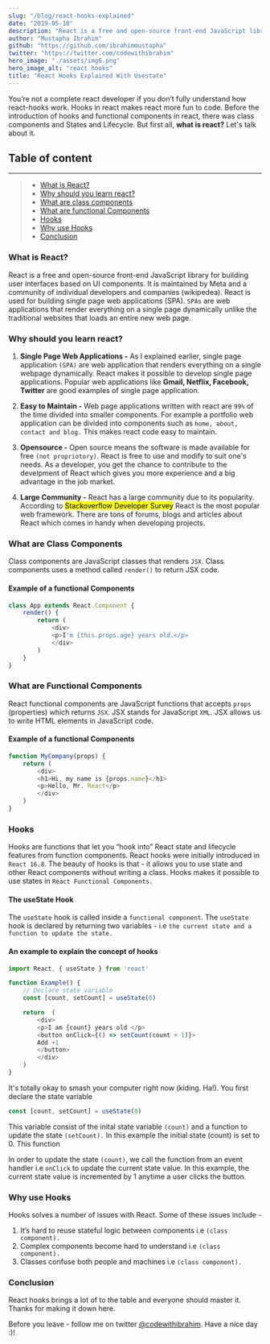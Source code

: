 ```yaml
---
slug: "/blog/react-hooks-explained"
date: "2019-05-10"
description: "React is a free and open-source front-end JavaScript library for building user interfaces based on UI components. It is maintained by Meta and a community of individual developers and companies"
author: "Mustapha Ibrahim"
github: "https://github.com/ibrahimmustapha"
twitter: "https://twitter.com/codewithibrahim"
hero_image: "./assets/img6.png"
hero_image_alt: "react hooks"
title: "React Hooks Explained With Usestate"
---
```


You’re not a complete react developer if you don’t fully understand how react-hooks work. Hooks in react makes react more fun to code. Before the introduction of hooks and functional components in react, there was class components and States and Lifecycle. But first all, **what is react?** Let's talk about it.

## Table of content
---
> - [What is React?](#header1)
> - [Why should you learn react? ](#header2) 
> - [What are class components](#header3) 
> - [What are functional Components](#header4)
> - [Hooks](#header5)
> - [Why use Hooks](#header6)
> - [Conclusion](#header7)

### What is React?
<div id='header1'/>

React is a free and open-source front-end JavaScript library for building user interfaces based on UI components. It is maintained by Meta and a community of individual developers and companies (wikipedea). React is used for building single page web applications (SPA). ``SPAs`` are web applications that render everything on a single page dynamically unlike the traditional websites that loads an entire new web page.

### Why should you learn react?
<div id='header2'/>

1. **Single Page Web Applications -** As I explained earlier, single page application ``(SPA)`` are web application that renders everything on a single webpage dynamically. React makes it possible to develop single page applications. Popular web applications like **Gmail, Netflix, Facebook, Twitter** are good examples of single page application.

2. **Easy to Maintain -** Web page applications written with react are ``99%`` of the time divided into smaller components. For example a portfolio web application can be divided into components such as ``home, about, contact and blog.`` This makes react code easy to maintain.

3. **Opensource -** Open source means the software is made available for free ``(not propriotory)``. React is free to use and modify to suit one's needs. As a developer, you get the chance to contribute to the develpment of React which gives you more experience and a big advantage in the job market. 

4. **Large Community -** React has a large community due to its popularity. According to <mark>Stackoverflow Developer Survey</mark> React is the most popular web framework. There are tons of forums, blogs and articles about React which comes in handy when developing projects. 

### What are Class Components
<div id='header3'/>

Class components are JavaScript classes that renders ``JSX``. Class components uses a method called ``render()`` to return JSX code.

#### Example of a functional Components
```js {1,5}
class App extends React.Component {
    render() {
        return (
            <div>
            <p>I'm {this.props.age} years old.</p>
            </div>
        )
    }
}
```

### What are Functional Components
<div id='header4'/>

React functional components are JavaScript functions that accepts ``props`` (properties) which returns ``JSX``. JSX stands for JavaScript ``XML``. JSX allows us to write HTML elements in JavaScript code. 

#### Example of a functional Components
```js {1, 3-6}
function MyCompany(props) {
    return (
        <div>
        <h1>Hi, my name is {props.name}</h1>
        <p>Hello, Mr. React</p>
        </div>
    )
}
```

### Hooks
<div id='header5'/>

Hooks are functions that let you “hook into” React state and lifecycle features from function components. React hooks were initially introduced in ``React 16.8``. The beauty of hooks is that - it allows you to use state and other React components without writing a class. Hooks makes it possible to use states in ``React Functional Components.``

#### The useState Hook
The ``useState`` hook is called inside a ``functional component``. The ``useState`` hook is declared by returning two variables - i.e ``the current state and a function to update the state.`` 

#### An example to explain the concept of hooks 
```js {1,3, 9-12}
import React, { useState } from 'react'

function Example() {
    // Declare state variable
    const [count, setCount] = useState(0)

    return  (
        <div>
        <p>I am {count} years old </p>
        <button onClick={() => setCount(count + 1)}>
        Add +1
        </button>
        </div>
    )
}
```
It's totally okay to smash your computer right now (kiding. Ha!). You first declare the state variable 
```js
const [count, setCount] = useState(0)
```
This variable consist of the inital state variable ``(count)`` and a function to update the state ``(setCount).`` In this example the initial state (count) is set to 0. This function

In order to update the state ``(count)``, we call the function from an event handler i.e ``onClick`` to update the current state value. In this example, the current state value is incremented by 1 anytime a user clicks the button. 

### Why use Hooks
<div id='header6'/>

Hooks solves a number of issues with React. Some of these issues include -

1. It’s hard to reuse stateful logic between components i.e ``(class component).``
2. Complex components become hard to understand i.e ``(class component).``
3. Classes confuse both people and machines i.e ``(class component).``

### Conclusion
<div id='header7'/>

React hooks brings a lot of to the table and everyone should master it. Thanks for making it down here. 

Before you leave - follow me on twitter [@codewithibrahim](https://twitter.com/codewithibrahim). Have a nice day :)!